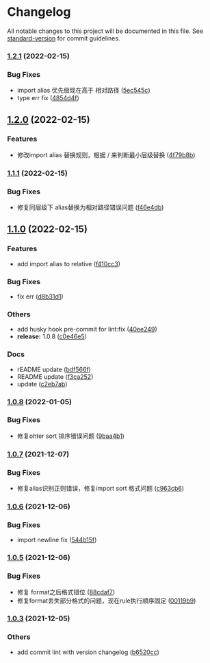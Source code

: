 # Changelog

All notable changes to this project will be documented in this file. See [standard-version](https://github.com/conventional-changelog/standard-version) for commit guidelines.

### [1.2.1](https://github.com/pipi-1997/prettier-plugin-moka-format/compare/v1.2.0...v1.2.1) (2022-02-15)


### Bug Fixes

* import alias 优先级现在高于 相对路径 ([5ec545c](https://github.com/pipi-1997/prettier-plugin-moka-format/commit/5ec545c550ccee957907a4cddc2397b37910e946))
* type err fix ([4854d4f](https://github.com/pipi-1997/prettier-plugin-moka-format/commit/4854d4f95e7b5dc1e17dbadc3e83ca27f5c4a6dc))

## [1.2.0](https://github.com/pipi-1997/prettier-plugin-moka-format/compare/v1.1.1...v1.2.0) (2022-02-15)


### Features

* 修改import alias 替换规则，根据 / 来判断最小层级替换 ([4f79b8b](https://github.com/pipi-1997/prettier-plugin-moka-format/commit/4f79b8b0157ca30d6ee579bdc255e0546f353817))

### [1.1.1](https://github.com/pipi-1997/prettier-plugin-moka-format/compare/v1.1.0...v1.1.1) (2022-02-15)


### Bug Fixes

* 修复同层级下 alias替换为相对路径错误问题 ([f46e4db](https://github.com/pipi-1997/prettier-plugin-moka-format/commit/f46e4db2153b45b95df799393114bcb9ac37df9a))

## [1.1.0](https://github.com/pipi-1997/prettier-plugin-moka-format/compare/v1.0.8...v1.1.0) (2022-02-15)


### Features

* add import alias to relative ([f410cc3](https://github.com/pipi-1997/prettier-plugin-moka-format/commit/f410cc3574cf6d33038069fec13eb21e3b12ea5f))


### Bug Fixes

* fix err ([d8b31d1](https://github.com/pipi-1997/prettier-plugin-moka-format/commit/d8b31d189316a506b86c8f2504020abd47e1f675))


### Others

* add husky hook pre-commit for lint:fix ([40ee249](https://github.com/pipi-1997/prettier-plugin-moka-format/commit/40ee249610406222497bbe4552fedc647c9e923d))
* **release:** 1.0.8 ([c0e46e5](https://github.com/pipi-1997/prettier-plugin-moka-format/commit/c0e46e53eae63a6865f49401b3c3c1ed4886c3e0))


### Docs

* rEADME update ([bdf566f](https://github.com/pipi-1997/prettier-plugin-moka-format/commit/bdf566f195a70176d32c1f21f7073b5347379976))
* README update ([f3ca252](https://github.com/pipi-1997/prettier-plugin-moka-format/commit/f3ca2528d73dfb71423a6e68e792c2ce06dbd5f7))
* update ([c2eb7ab](https://github.com/pipi-1997/prettier-plugin-moka-format/commit/c2eb7ab5c015745bc4377e621425cf43d8ba5a9b))

### [1.0.8](https://github.com/pipi-1997/prettier-plugin-moka-format/compare/v1.0.7...v1.0.8) (2022-01-05)


### Bug Fixes

* 修复ohter sort 排序错误问题 ([9baa4b1](https://github.com/pipi-1997/prettier-plugin-moka-format/commit/9baa4b1551558e50567a087a10738feb37426312))

### [1.0.7](https://github.com/pipi-1997/prettier-plugin-moka-format/compare/v1.0.6...v1.0.7) (2021-12-07)


### Bug Fixes

* 修复alias识别正则错误，修复import sort 格式问题 ([c963cb6](https://github.com/pipi-1997/prettier-plugin-moka-format/commit/c963cb6d62e3e7b97692f723a2ed6bfc37e95d89))

### [1.0.6](https://github.com/pipi-1997/prettier-plugin-moka-format/compare/v1.0.5...v1.0.6) (2021-12-06)


### Bug Fixes

* import newline fix ([544b15f](https://github.com/pipi-1997/prettier-plugin-moka-format/commit/544b15f8b54c35af6df6f0413700a928f10ec72f))

### [1.0.5](https://github.com/pipi-1997/prettier-plugin-moka-format/compare/v1.0.3...v1.0.5) (2021-12-06)


### Bug Fixes

* 修复 format之后格式错位 ([88cdaf7](https://github.com/pipi-1997/prettier-plugin-moka-format/commit/88cdaf729b82f37a6b9634894157c19cfcc063e7))
* 修复format丢失部分格式的问题，现在rule执行顺序固定 ([00119b9](https://github.com/pipi-1997/prettier-plugin-moka-format/commit/00119b97f7ffc16445b36fd401e03698913f492a))

### [1.0.3](https://github.com/pipi-1997/prettier-plugin-moka-format/compare/v1.0.2...v1.0.3) (2021-12-05)


### Others

* add commit lint with version changelog ([b6520cc](https://github.com/pipi-1997/prettier-plugin-moka-format/commit/b6520cc733b957860083fdc88af700682f7f64f3))

